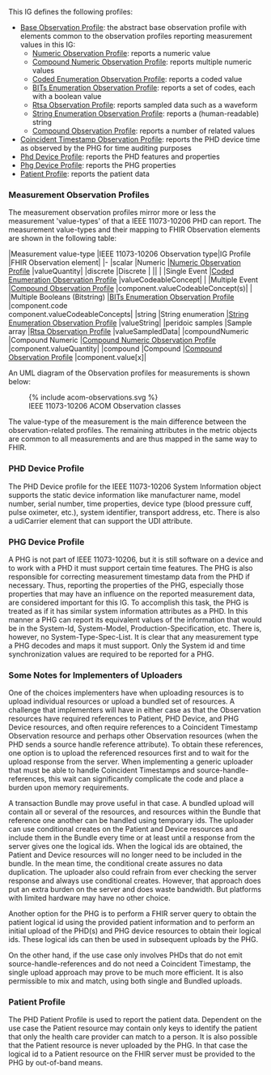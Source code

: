 <style>table, th, td {
border: 1px solid black;
border-collapse:collapse;
padding: 6px;}</style>

This IG defines the following profiles:

 - [Base Observation Profile](StructureDefinition-PhdBaseObservation.html): the abstract base observation profile with elements common to the observation profiles reporting measurement values in this IG:
   - [Numeric Observation Profile](StructureDefinition-PhdNumericObservation.html): reports a numeric value
   - [Compound Numeric Observation Profile](StructureDefinition-PhdCompoundNumericObservation.html): reports multiple numeric values
   - [Coded Enumeration Observation Profile](StructureDefinition-PhdCodedEnumerationObservation.html): reports a coded value
   - [BITs Enumeration Observation Profile](StructureDefinition-PhdBitsEnumerationObservation.html): reports a set of codes, each with a boolean value
   - [Rtsa Observation Profile](StructureDefinition-PhdRtsaObservation.html): reports sampled data such as a waveform
   - [String Enumeration Observation Profile](StructureDefinition-PhdStringObservation.html): reports a (human-readable) string
   - [Compound Observation Profile](StructureDefinition-PhdCompoundObservation.html): reports a number of related values
 - [Coincident Timestamp Observation Profile](StructureDefinition-PhdCoincidentTimeStampObservation.html): reports the PHD device time as observed by the PHG for time auditing purposes
 - [Phd Device Profile](StructureDefinition-PhdDevice.html): reports the PHD features and properties
 - [Phg Device Profile](StructureDefinition-PhgDevice.html): reports the PHG properties
 - [Patient Profile](StructureDefinition-PhdPatient.html): reports the patient data
 
### Measurement Observation Profiles
The measurement observation profiles mirror more or less the measurement 'value-types' of that a IEEE 11073-10206 PHD can report. The measurement value-types and their mapping to FHIR Observation elements are shown in the following table:

|Measurement value-type |IEEE 11073-10206 Observation type|IG Profile                                                                                         |FHIR Observation element|
|-
|scalar                 |Numeric                          |[Numeric Observation Profile](StructureDefinition-PhdNumericObservation.html)                      |valueQuantity|
|discrete               |Discrete                         |                                                                                                   ||
|                       |Single Event                     |[Coded Enumeration Observation Profile](StructureDefinition-PhdCodedEnumerationObservation.html)   |valueCodeableConcept|
|                       |Multiple Event                   |[Compound Observation Profile](StructureDefinition-PhdCompoundObservation.html)                    |component.valueCodeableConcept(s)|
|                       |Multiple Booleans (Bitstring)    |[BITs Enumeration Observation Profile](StructureDefinition-PhdBitsEnumerationObservation.html)     |component.code<br/>component.valueCodeableConcepts|
|string                 |String enumeration               |[String Enumeration Observation Profile](StructureDefinition-PhdStringObservation.html) |valueString|
|peridoic samples       |Sample array                     |[Rtsa Observation Profile](StructureDefinition-PhdRtsaObservation.html)                            |valueSampledData|
|compoundNumeric        |Compound Numeric                 |[Compound Numeric Observation Profile](StructureDefinition-PhdCompoundNumericObservation.html)     |component.valueQuantity|
|compound               |Compound                         |[Compound Observation Profile](StructureDefinition-PhdCompoundObservation.html)                    |component.value[x]|

An UML diagram of the Observation profiles for measurements is shown below:

<figure>
{% include acom-observations.svg %}
<figcaption>IEEE 11073-10206 ACOM Observation classes</figcaption>
</figure>
<p>
The value-type of the measurement is the main difference between the observation-related profiles. The remaining attributes in the metric objects are common to all measurements and are thus mapped in the same way to FHIR.
</p>

### PHD Device Profile
The PHD Device profile for the IEEE 11073-10206 System Information object supports the static device information like manufacturer name, model number, serial number, time properties, device type (blood pressure cuff, pulse oximeter, etc.), system identifier, transport address, etc. There is also a udiCarrier element that can support the UDI attribute.  

### PHG Device Profile
A PHG is not part of IEEE 11073-10206, but it is still software on a device and to work with a PHD it must support certain time features. The PHG is also responsible for correcting measurement timestamp data from the PHD if necessary. Thus, reporting the properties of the PHG, especially those properties that may have an influence on the reported measurement data, are considered important for this IG. To accomplish this task, the PHG is treated as if it has similar system information attributes as a PHD. In this manner a PHG can report its equivalent values of the information that would be in the System-Id, System-Model, Production-Specification, etc. There is, however, no System-Type-Spec-List. It is clear that any measurement type a PHG decodes and maps it must support. Only the System id and time synchronization values are required to be reported for a PHG.

### Some Notes for Implementers of Uploaders
One of the choices implementers have when uploading resources is to upload individual resources or upload a bundled set of resources. A challenge that implementers will have in either case as that the Observation resources have required references to Patient, PHD Device, and PHG Device resources, and often require references to a Coincident Timestamp Observation resource and perhaps other Observation resources (when the PHD sends a source handle reference attribute). To obtain these references, one option is to upload the referenced resources first and to wait for the upload response from the server. When implementing a generic uploader that must be able to handle Coincident Timestamps and source-handle-references, this wait can significantly complicate the code and place a burden upon memory requirements.

A transaction Bundle may prove useful in that case. A bundled upload will contain all or several of the resources, and resources within the Bundle that reference one another can be handled using temporary ids. The uploader can use conditional creates on the Patient and Device resources and include them in the Bundle every time or at least until a response from the server gives one the logical ids. When the logical ids are obtained, the Patient and Device resources will no longer need to be included in the bundle. In the mean time, the conditional create assures no data duplication. The uploader also could refrain from ever checking the server response and always use conditional creates. However, that approach does put an extra burden on the server and does waste bandwidth. But platforms with limited hardware may have no other choice.

Another option for the PHG is to perform a FHIR server query to obtain the patient logical id using the provided patient information and to perform an initial upload of the PHD(s) and PHG device resources to obtain their logical ids. These logical ids can then be used in subsequent uploads by the PHG.

On the other hand, if the use case only involves PHDs that do not emit source-handle-references and do not need a Coincident Timestamp, the single upload approach may prove to be much more efficient. It is also permissible to mix and match, using both single and Bundled uploads.

### Patient Profile
The PHD Patient Profile is used to report the patient data. Dependent on the use case the Patient resource may contain only keys to identify the patient that only the health care provider can match to a person. It is also possible that the Patient resource is never uploaded by the PHG. In that case the logical id to a Patient resource on the FHIR server must be provided to the PHG by out-of-band means.


 
